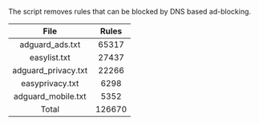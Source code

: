 The script removes rules that can be blocked by DNS based ad-blocking.


| File | Rules |
|:----:|:-----:|
| adguard_ads.txt | 65317 |
| easylist.txt | 27437 |
| adguard_privacy.txt | 22266 |
| easyprivacy.txt | 6298 |
| adguard_mobile.txt | 5352 |
| Total | 126670 |